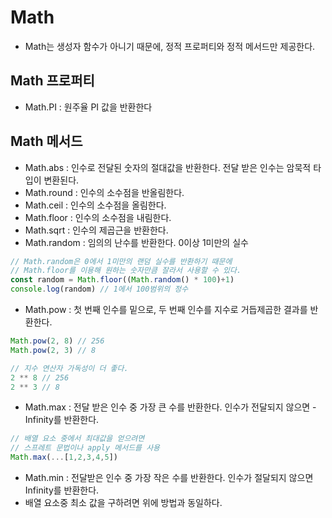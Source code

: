 # Math
- Math는 생성자 함수가 아니기 때문에, 정적 프로퍼티와 정적 메서드만 제공한다.

## Math 프로퍼티
- Math.PI : 원주율 PI 값을 반환한다

## Math 메서드
- Math.abs : 인수로 전달된 숫자의 절대값을 반환한다. 전달 받은 인수는 암묵적 타입이 변환된다.
- Math.round : 인수의 소수점을 반올림한다.
- Math.ceil : 인수의 소수점을 올림한다.
- Math.floor : 인수의 소수점을 내림한다.
- Math.sqrt : 인수의 제곱근을 반환한다.
- Math.random : 임의의 난수를 반환한다. 0이상 1미만의 실수 

```javascript
// Math.random은 0에서 1미만의 랜덤 실수를 반환하기 때문에
// Math.floor를 이용해 원하는 숫자만큼 잘라서 사용할 수 있다.
const random = Math.floor((Math.random() * 100)+1)
console.log(random) // 1에서 100범위의 정수
```

- Math.pow : 첫 번째 인수를 밑으로, 두 번째 인수를 지수로 거듭제곱한 결과를 반환한다.

```javascript
Math.pow(2, 8) // 256
Math.pow(2, 3) // 8

// 지수 연산자 가독성이 더 좋다.
2 ** 8 // 256
2 ** 3 // 8
```

- Math.max : 전달 받은 인수 중 가장 큰 수를 반환한다. 인수가 전달되지 않으면 -Infinity를 반환한다.

```javascript
// 배열 요소 중에서 최대값을 얻으려면
// 스프레트 문법이나 apply 메서드를 사용
Math.max(...[1,2,3,4,5])
```

- Math.min : 전달받은 인수 중 가장 작은 수를 반환한다. 인수가 절달되지 않으면 Infinity를 반환한다.
- 배열 요소중 최소 값을 구하려면 위에 방법과 동일하다.